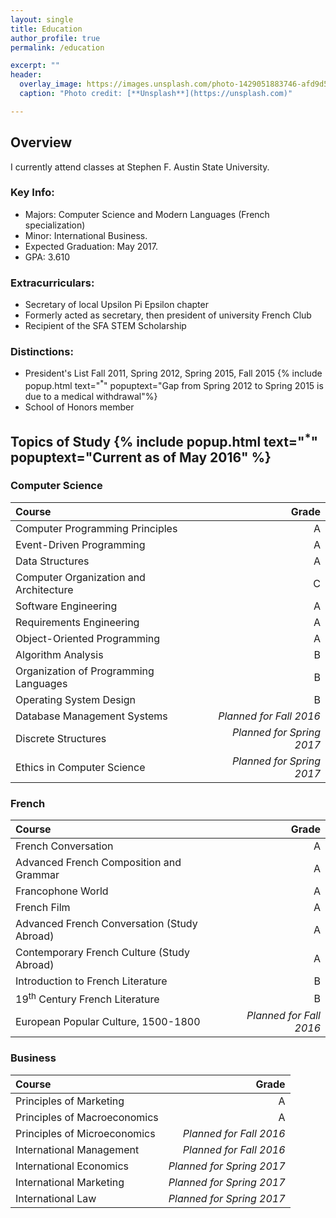 ```yaml
---
layout: single
title: Education
author_profile: true
permalink: /education

excerpt: ""
header:
  overlay_image: https://images.unsplash.com/photo-1429051883746-afd9d56fbdaf?ixlib=rb-0.3.5&q=80&fm=jpg&crop=entropy&s=a40432a29a1c55fc0b2ec7f1f2271877
  caption: "Photo credit: [**Unsplash**](https://unsplash.com)"

---
```


## Overview

I currently attend classes at Stephen F. Austin State University.

### Key Info:

- Majors: Computer Science and Modern Languages (French specialization)
- Minor: International Business.
- Expected Graduation: May 2017.
- GPA: 3.610

### Extracurriculars:

- Secretary of local Upsilon Pi Epsilon chapter
- Formerly acted as secretary, then president of university French Club
- Recipient of the SFA STEM Scholarship

### Distinctions:

- President's List Fall 2011, Spring 2012, Spring 2015, Fall 2015 {% include popup.html text="<sup>\*</sup>" popuptext="Gap from Spring 2012 to Spring 2015 is due to a medical withdrawal"%}
- School of Honors member


## Topics of Study {% include popup.html text="<sup>\*</sup>" popuptext="Current as of May 2016" %}

### Computer Science

Course|Grade
:--|--:
Computer Programming Principles|A
Event-Driven Programming|A
Data Structures|A
Computer Organization and Architecture|C
Software Engineering|A
Requirements Engineering|A
Object-Oriented Programming|A
Algorithm Analysis|B
Organization of Programming Languages|B
Operating System Design|B
Database Management Systems|*Planned for Fall 2016*
Discrete Structures|*Planned for Spring 2017*
Ethics in Computer Science|*Planned for Spring 2017*

### French

Course|Grade
:--|--:
French Conversation|A
Advanced French Composition and Grammar|A
Francophone World|A
French Film|A
Advanced French Conversation (Study Abroad)|A
Contemporary French Culture (Study Abroad)|A
Introduction to French Literature|B
19<sup>th</sup> Century French Literature|B
European Popular Culture, 1500-1800|*Planned for Fall 2016*


### Business

Course|Grade
:--|--:
Principles of Marketing|A
Principles of Macroeconomics|A
Principles of Microeconomics|*Planned for Fall 2016*
International Management|*Planned for Fall 2016*
International Economics|*Planned for Spring 2017*
International Marketing|*Planned for Spring 2017*
International Law|*Planned for Spring 2017*
